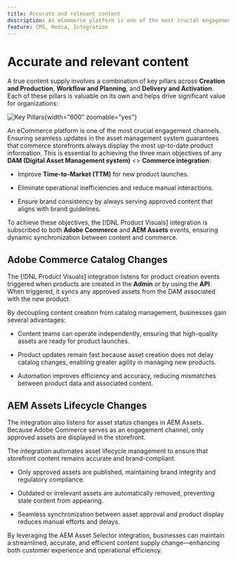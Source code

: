 ```yaml
---
title: Accurate and relevant content
description: An eCommerce platform is one of the most crucial engagement channels. Ensuring seamless updates in the asset management system guarantees that commerce storefronts always display the most up-to-date product information.
feature: CMS, Media, Integration
---
```

# Accurate and relevant content

A true content supply involves a combination of key pillars across **Creation and Production**, **Workflow and Planning**, and **Delivery and Activation**. Each of these pillars is valuable on its own and helps drive significant value for organizations:

![Key Pillars](./assets/key-pillars.png){width="600" zoomable="yes"}

An eCommerce platform is one of the most crucial engagement channels. Ensuring seamless updates in the asset management system guarantees that commerce storefronts always display the most up-to-date product information. This is essential to achieving the three main objectives of any **DAM (Digital Asset Management system)** <> **Commerce integration**:

* Improve **Time-to-Market (TTM)** for new product launches.

* Eliminate operational inefficiencies and reduce manual interactions.

* Ensure brand consistency by always serving approved content that aligns with brand guidelines.

To achieve these objectives, the [!DNL Product Visuals] integration is subscribed to both **Adobe Commerce** and **AEM Assets** events, ensuring dynamic synchronization between content and commerce.

## Adobe Commerce Catalog Changes

The [!DNL Product Visuals] integration listens for product creation events triggered when products are created in the  **Admin** or by using the **API**. When triggered, it syncs any approved assets from the DAM associated with the new product.

By decoupling content creation from catalog management, businesses gain several advantages:

* Content teams can operate independently, ensuring that high-quality assets are ready for product launches.

* Product updates remain fast because asset creation does not delay catalog changes, enabling greater agility in managing new products.

* Automation improves efficiency and accuracy, reducing mismatches between product data and associated content.

## AEM Assets Lifecycle Changes

The integration also listens for asset status changes in AEM Assets. Because Adobe Commerce serves as an engagement channel, only approved assets are displayed in the storefront.

The integration automates asset lifecycle management to ensure that storefront content remains accurate and brand-compliant.

* Only approved assets are published, maintaining brand integrity and regulatory compliance.

* Outdated or irrelevant assets are automatically removed, preventing stale content from appearing.

* Seamless synchronization between asset approval and product display reduces manual efforts and delays.

By leveraging the AEM Asset Selector integration, businesses can maintain a streamlined, accurate, and efficient content supply change—enhancing both customer experience and operational efficiency.
